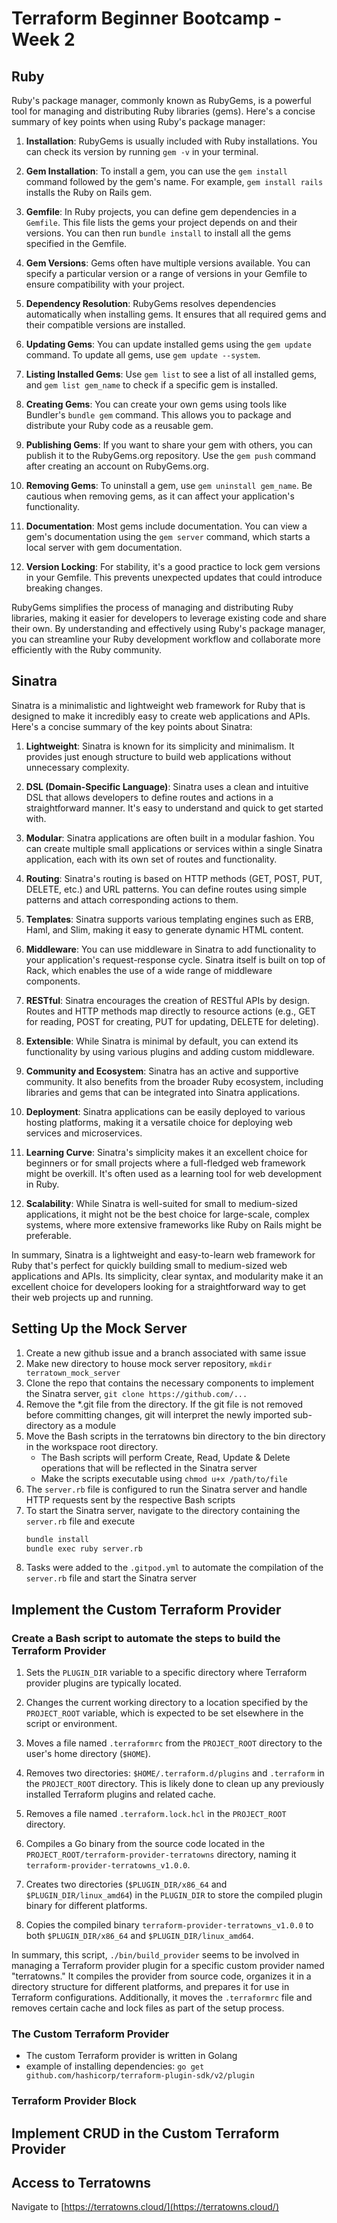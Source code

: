# Terraform Beginner Bootcamp - Week 2

## Ruby
Ruby's package manager, commonly known as RubyGems, is a powerful tool for managing and distributing Ruby libraries (gems). Here's a concise summary of key points when using Ruby's package manager:

1. **Installation**: RubyGems is usually included with Ruby installations. You can check its version by running `gem -v` in your terminal.

2. **Gem Installation**: To install a gem, you can use the `gem install` command followed by the gem's name. For example, `gem install rails` installs the Ruby on Rails gem.

3. **Gemfile**: In Ruby projects, you can define gem dependencies in a `Gemfile`. This file lists the gems your project depends on and their versions. You can then run `bundle install` to install all the gems specified in the Gemfile.

4. **Gem Versions**: Gems often have multiple versions available. You can specify a particular version or a range of versions in your Gemfile to ensure compatibility with your project.

5. **Dependency Resolution**: RubyGems resolves dependencies automatically when installing gems. It ensures that all required gems and their compatible versions are installed.

6. **Updating Gems**: You can update installed gems using the `gem update` command. To update all gems, use `gem update --system`.

7. **Listing Installed Gems**: Use `gem list` to see a list of all installed gems, and `gem list gem_name` to check if a specific gem is installed.

8. **Creating Gems**: You can create your own gems using tools like Bundler's `bundle gem` command. This allows you to package and distribute your Ruby code as a reusable gem.

9. **Publishing Gems**: If you want to share your gem with others, you can publish it to the RubyGems.org repository. Use the `gem push` command after creating an account on RubyGems.org.

10. **Removing Gems**: To uninstall a gem, use `gem uninstall gem_name`. Be cautious when removing gems, as it can affect your application's functionality.

11. **Documentation**: Most gems include documentation. You can view a gem's documentation using the `gem server` command, which starts a local server with gem documentation.

12. **Version Locking**: For stability, it's a good practice to lock gem versions in your Gemfile. This prevents unexpected updates that could introduce breaking changes.

RubyGems simplifies the process of managing and distributing Ruby libraries, making it easier for developers to leverage existing code and share their own. By understanding and effectively using Ruby's package manager, you can streamline your Ruby development workflow and collaborate more efficiently with the Ruby community.

## Sinatra
Sinatra is a minimalistic and lightweight web framework for Ruby that is designed to make it incredibly easy to create web applications and APIs. Here's a concise summary of the key points about Sinatra:

1. **Lightweight**: Sinatra is known for its simplicity and minimalism. It provides just enough structure to build web applications without unnecessary complexity.

2. **DSL (Domain-Specific Language)**: Sinatra uses a clean and intuitive DSL that allows developers to define routes and actions in a straightforward manner. It's easy to understand and quick to get started with.

3. **Modular**: Sinatra applications are often built in a modular fashion. You can create multiple small applications or services within a single Sinatra application, each with its own set of routes and functionality.

4. **Routing**: Sinatra's routing is based on HTTP methods (GET, POST, PUT, DELETE, etc.) and URL patterns. You can define routes using simple patterns and attach corresponding actions to them.

5. **Templates**: Sinatra supports various templating engines such as ERB, Haml, and Slim, making it easy to generate dynamic HTML content.

6. **Middleware**: You can use middleware in Sinatra to add functionality to your application's request-response cycle. Sinatra itself is built on top of Rack, which enables the use of a wide range of middleware components.

7. **RESTful**: Sinatra encourages the creation of RESTful APIs by design. Routes and HTTP methods map directly to resource actions (e.g., GET for reading, POST for creating, PUT for updating, DELETE for deleting).

8. **Extensible**: While Sinatra is minimal by default, you can extend its functionality by using various plugins and adding custom middleware.

9. **Community and Ecosystem**: Sinatra has an active and supportive community. It also benefits from the broader Ruby ecosystem, including libraries and gems that can be integrated into Sinatra applications.

10. **Deployment**: Sinatra applications can be easily deployed to various hosting platforms, making it a versatile choice for deploying web services and microservices.

11. **Learning Curve**: Sinatra's simplicity makes it an excellent choice for beginners or for small projects where a full-fledged web framework might be overkill. It's often used as a learning tool for web development in Ruby.

12. **Scalability**: While Sinatra is well-suited for small to medium-sized applications, it might not be the best choice for large-scale, complex systems, where more extensive frameworks like Ruby on Rails might be preferable.

In summary, Sinatra is a lightweight and easy-to-learn web framework for Ruby that's perfect for quickly building small to medium-sized web applications and APIs. Its simplicity, clear syntax, and modularity make it an excellent choice for developers looking for a straightforward way to get their web projects up and running.

## Setting Up the Mock Server
1. Create a new github issue and a branch associated with same issue
2. Make new directory to house mock server repository, `mkdir terratown_mock_server`
3. Clone the repo that contains the necessary components to implement the Sinatra server, `git clone https://github.com/...`
4. Remove the *.git file from the directory. If the git file is not removed before committing changes, git will interpret the newly imported sub-directory as a module
5. Move the Bash scripts in the terratowns bin directory to the bin directory in the workspace root directory.
   + The Bash scripts will perform Create, Read, Update & Delete operations that will be reflected in the Sinatra server
   + Make the scripts executable using `chmod u+x /path/to/file`
6. The `server.rb` file is configured to run the Sinatra server and handle HTTP requests sent by the respective Bash scripts
7. To start the Sinatra server, navigate to the directory containing the `server.rb` file and execute
   ```sh
   bundle install
   bundle exec ruby server.rb
   ```
8. Tasks were added to the `.gitpod.yml` to automate the compilation of the `server.rb` file and start the Sinatra server

## Implement the Custom Terraform Provider
### Create a Bash script to automate the steps to build the Terraform Provider
1. Sets the `PLUGIN_DIR` variable to a specific directory where Terraform provider plugins are typically located.

2. Changes the current working directory to a location specified by the `PROJECT_ROOT` variable, which is expected to be set elsewhere in the script or environment.

3. Moves a file named `.terraformrc` from the `PROJECT_ROOT` directory to the user's home directory (`$HOME`).

4. Removes two directories: `$HOME/.terraform.d/plugins` and `.terraform` in the `PROJECT_ROOT` directory. This is likely done to clean up any previously installed Terraform plugins and related cache.

5. Removes a file named `.terraform.lock.hcl` in the `PROJECT_ROOT` directory.

6. Compiles a Go binary from the source code located in the `PROJECT_ROOT/terraform-provider-terratowns` directory, naming it `terraform-provider-terratowns_v1.0.0`.

7. Creates two directories (`$PLUGIN_DIR/x86_64` and `$PLUGIN_DIR/linux_amd64`) in the `PLUGIN_DIR` to store the compiled plugin binary for different platforms.

8. Copies the compiled binary `terraform-provider-terratowns_v1.0.0` to both `$PLUGIN_DIR/x86_64` and `$PLUGIN_DIR/linux_amd64`.

In summary, this script, `./bin/build_provider` seems to be involved in managing a Terraform provider plugin for a specific custom provider named "terratowns." It compiles the provider from source code, organizes it in a directory structure for different platforms, and prepares it for use in Terraform configurations. Additionally, it moves the `.terraformrc` file and removes certain cache and lock files as part of the setup process.

### The Custom Terraform Provider
- The custom Terraform provider is written in Golang
- example of installing dependencies: `go get github.com/hashicorp/terraform-plugin-sdk/v2/plugin`

### Terraform Provider Block

## Implement CRUD in the Custom Terraform Provider

## Access to Terratowns
Navigate to [https://terratowns.cloud/](https://terratowns.cloud/)
